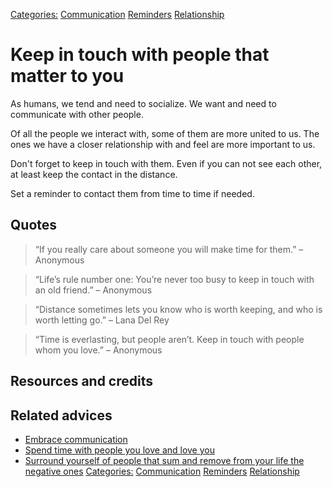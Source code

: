 [Categories:](../Categories/index.md) [Communication](../Categories/Communication.md) [Reminders](../Categories/Reminders.md) [Relationship](../Categories/Relationship.md)
# Keep in touch with people that matter to you

As humans, we tend and need to socialize. We want and need to communicate with other people. 

Of all the people we interact with, some of them are more united to us. The ones we have a closer relationship with and feel are more important to us.

Don't forget to keep in touch with them. Even if you can not see each other, at least keep the contact in the distance. 

Set a reminder to contact them from time to time if needed.

## Quotes

> “If you really care about someone you will make time for them.” – Anonymous

> “Life’s rule number one: You’re never too busy to keep in touch with an old friend.” – Anonymous

> “Distance sometimes lets you know who is worth keeping, and who is worth letting go.” – Lana Del Rey

> “Time is everlasting, but people aren’t. Keep in touch with people whom you love.” – Anonymous

## Resources and credits


## Related advices

- [Embrace communication](../Embrace%20communication/index.md)
- [Spend time with people you love and love you](../Spend%20time%20with%20people%20you%20love%20and%20love%20you/index.md)
- [Surround yourself of people that sum and remove from your life the negative ones](../Surround%20yourself%20of%20people%20that%20sum%20and%20remove%20from%20your%20life%20the%20negative%20ones/index.md)
[Categories:](../Categories/index.md) [Communication](../Categories/Communication.md) [Reminders](../Categories/Reminders.md) [Relationship](../Categories/Relationship.md)